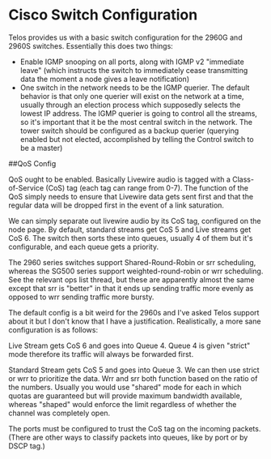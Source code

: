 # Cisco Switch Configuration

Telos provides us with a basic switch configuration for the 2960G and 2960S switches. Essentially this does two things:

* Enable IGMP snooping on all ports, along with IGMP v2 "immediate leave" (which instructs the switch to immediately cease transmitting data the moment a node gives a leave notification)
* One switch in the network needs to be the IGMP querier. The default behavior is that only one querier will exist on the network at a time, usually through an election process which supposedly selects the lowest IP address. The IGMP querier is going to control all the streams, so it's important that it be the most central switch in the network. The tower switch should be configured as a backup querier (querying enabled but not elected, accomplished by telling the Control switch to be a master)

##QoS Config

QoS ought to be enabled. Basically Livewire audio is tagged with a Class-of-Service (CoS) tag (each tag can range from 0-7). The function of the QoS simply needs to ensure that Livewire data gets sent first and that the regular data will be dropped first in the event of a link saturation.

We can simply separate out livewire audio by its CoS tag, configured on the node page. By default, standard streams get CoS 5 and Live streams get CoS 6. The switch then sorts these into queues, usually 4 of them but it's configurable, and each queue gets a priority.

The 2960 series switches support Shared-Round-Robin or srr scheduling, whereas the SG500 series support weighted-round-robin or wrr scheduling. See the relevant ops list thread, but these are apparently almost the same except that srr is "better" in that it ends up sending traffic more evenly as opposed to wrr sending traffic more bursty.

The default config is a bit weird for the 2960s and I've asked Telos support about it but I don't know that I have a justification. Realistically, a more sane configuration is as follows:

Live Stream gets CoS 6 and goes into Queue 4. Queue 4 is given "strict" mode therefore its traffic will always be forwarded first.

Standard Stream gets CoS 5 and goes into Queue 3. We can then use strict or wrr to prioritize the data. Wrr and srr both function based on the ratio of the numbers. Usually you would use "shared" mode for each in which quotas are guaranteed but will provide maximum bandwidth available, whereas "shaped" would enforce the limit regardless of whether the channel was completely open.

The ports must be configured to trust the CoS tag on the incoming packets. (There are other ways to classify packets into queues, like by port or by DSCP tag.)
